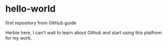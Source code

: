 # hello-world
first repository from GitHub guide

Herbie here, I can't wait to learn about Github and start using this platfrom for my work. 
